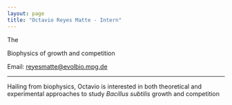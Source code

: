 ```yaml
---
layout: page
title: "Octavio Reyes Matte - Intern"
---
```


The

Biophysics of growth and competition 

Email: reyesmatte@evolbio.mpg.de

---

Hailing from biophysics, Octavio is interested in both theoretical and experimental approaches to study _Bacillus subtilis_ growth and competition
